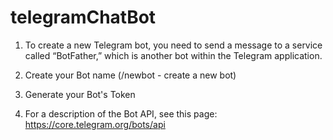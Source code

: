 # telegramChatBot

1. To create a new Telegram bot, you need to send a message to a service called “BotFather,” which is another bot within the Telegram application.

2. Create your Bot name (/newbot - create a new bot)
3. Generate your Bot's Token
4. For a description of the Bot API, see this page: https://core.telegram.org/bots/api

